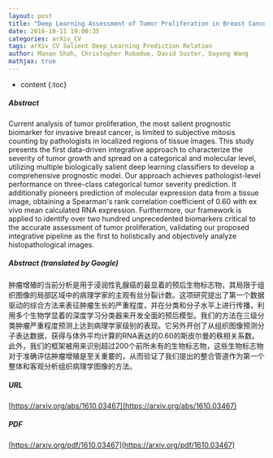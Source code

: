 ```yaml
---
layout: post
title: "Deep Learning Assessment of Tumor Proliferation in Breast Cancer Histological Images"
date: 2016-10-11 19:00:35
categories: arXiv_CV
tags: arXiv_CV Salient Deep_Learning Prediction Relation
author: Manan Shah, Christopher Rubadue, David Suster, Dayong Wang
mathjax: true
---
```


* content
{:toc}

##### Abstract
Current analysis of tumor proliferation, the most salient prognostic biomarker for invasive breast cancer, is limited to subjective mitosis counting by pathologists in localized regions of tissue images. This study presents the first data-driven integrative approach to characterize the severity of tumor growth and spread on a categorical and molecular level, utilizing multiple biologically salient deep learning classifiers to develop a comprehensive prognostic model. Our approach achieves pathologist-level performance on three-class categorical tumor severity prediction. It additionally pioneers prediction of molecular expression data from a tissue image, obtaining a Spearman's rank correlation coefficient of 0.60 with ex vivo mean calculated RNA expression. Furthermore, our framework is applied to identify over two hundred unprecedented biomarkers critical to the accurate assessment of tumor proliferation, validating our proposed integrative pipeline as the first to holistically and objectively analyze histopathological images.

##### Abstract (translated by Google)
肿瘤增殖的当前分析是用于浸润性乳腺癌的最显着的预后生物标志物，其局限于组织图像的局部区域中的病理学家的主观有丝分裂计数。这项研究提出了第一个数据驱动的综合方法来表征肿瘤生长的严重程度，并在分类和分子水平上进行传播，利用多个生物学显着的深度学习分类器来开发全面的预后模型。我们的方法在三级分类肿瘤严重程度预测上达到病理学家级别的表现。它另外开创了从组织图像预测分子表达数据，获得与体外平均计算的RNA表达的0.60的斯皮尔曼的秩相关系数。此外，我们的框架被用来识别超过200个前所未有的生物标志物，这些生物标志物对于准确评估肿瘤增殖是至关重要的，从而验证了我们提出的整合管道作为第一个整体和客观分析组织病理学图像的方法。

##### URL
[https://arxiv.org/abs/1610.03467](https://arxiv.org/abs/1610.03467)

##### PDF
[https://arxiv.org/pdf/1610.03467](https://arxiv.org/pdf/1610.03467)

